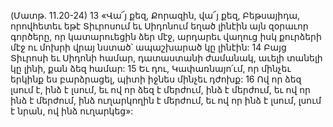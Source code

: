 (Մատթ. 11.20-24)
13 «Վա՜յ քեզ, Քորազին, վա՜յ քեզ, Բեթսայիդա, որովհետեւ եթէ Տիւրոսում եւ Սիդոնում եղած լինէին այն զօրաւոր գործերը, որ կատարուեցին ձեր մէջ, արդարեւ վաղուց իսկ քուրձերի մէջ ու մոխրի վրայ նստած՝ ապաշխարած կը լինէին: 14 Բայց Տիւրոսի եւ Սիդոնի համար, դատաստանի ժամանակ, աւելի տանելի կը լինի, քան ձեզ համար: 15 Եւ դու, Կափառնայո՛ւմ, որ մինչեւ երկինք ես բարձրացել, պիտի իջնես մինչեւ դժոխք: 16 Ով որ ձեզ լսում է, ինձ է լսում, եւ ով որ ձեզ է մերժում, ինձ է մերժում, եւ ով որ ինձ է մերժում, ինձ ուղարկողին է մերժում, եւ ով որ ինձ է լսում, լսում է նրան, ով ինձ ուղարկեց»:
